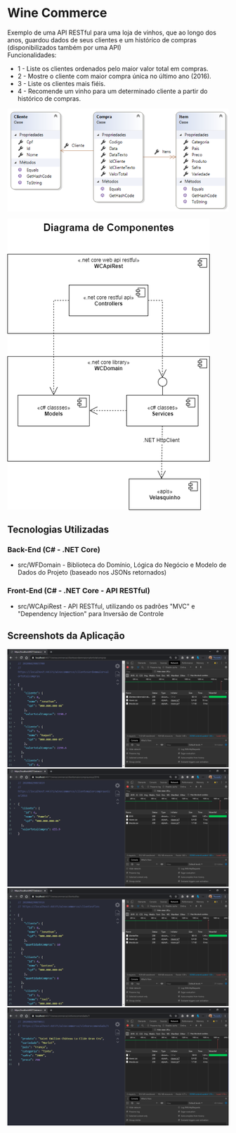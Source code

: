 # Wine Commerce

Exemplo de uma API RESTful para uma loja de vinhos, que ao longo dos anos, guardou dados de seus clientes e um histórico de compras (disponibilizados também por uma API)    
Funcionalidades:
* 1 - Liste os clientes ordenados pelo maior valor total em compras.
* 2 - Mostre o cliente com maior compra única no último ano (2016).
* 3 - Liste os clientes mais fiéis.
* 4 - Recomende um vinho para um determinado cliente a partir do histórico de compras.

![](/misc/ClassModel.png)

![](/misc/ComponentDiagram.png)

## Tecnologias Utilizadas

### Back-End (C# - .NET Core)

* src/WFDomain - Biblioteca do Domínio, Lógica do Negócio e Modelo de Dados do Projeto (baseado nos JSONs retornados)

### Front-End (C# - .NET Core - API RESTful)

* src/WCApiRest - API RESTful, utilizando os padrões "MVC" e "Dependency Injection" para Inversão de Controle

## Screenshots da Aplicação

![](/misc/screenshots/01.png)
![](/misc/screenshots/02.png)
![](/misc/screenshots/03.png)
![](/misc/screenshots/04.png)
